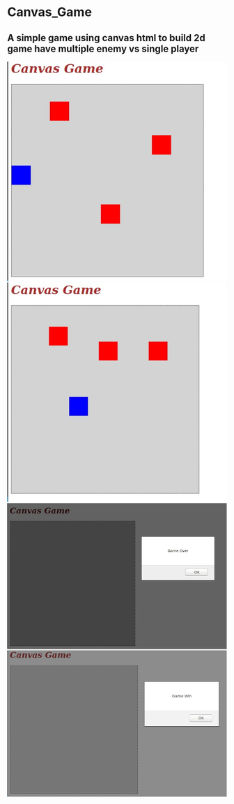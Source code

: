 # Canvas_Game

## A simple game using canvas html to build 2d game have multiple enemy vs single player 


![Demo](pic3.jpg)
![Demo](pic2.jpg)
![Demo](pic1.jpg)
![Demo](pic4.jpg)